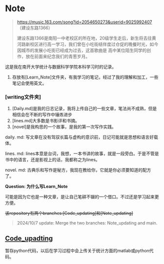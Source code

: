 # Note

> https://music.163.com/song?id=2054650273&userid=9025992407 （建设东路1366）
>
> 建设东路1366是南阳一中老校区的所在地，20级学生走后，新生将去往黄河路新校区进行高一学习，我们曾在小吃街结伴度过仓促的晚餐时光，如今因城市的发展小吃街已经成为过去，这首歌曲是
> 高中某位陌生同学的创作，放在前面来纪念我们的青葱岁月。

这是我在南开大学统计与数据科学学院本科学习时的记录。

1. 存放有[Learn_Note]文件夹，有我学习的笔记，经过了我的理解和加工，一些笔记会使用英文。

### [writing文件夹]
1. [Daily.md]是我的日志记录，我将上传自己的一些文章，笔法尚不成熟，但是相信会在不断的写作中锤炼进步
2. [lines.md]大多数是书影评和书摘。
3. [novel]是我构思的一个故事，是我的第一次写作实践。

daily. md: 写文章在没有驾驭长篇与虚构的意识前，日记可能就是思想和语言好载体。

lines. md: lines本意是台词，我想，一本书讲的故事，就是一段旁白。于是不管是书中的语言，还是影视上的话，我都称之为lines。

novel. md: 古典乐和写作是秘方，我现在教给你，它就是你必须要知道的配方了。

**Question: 为什么写Learn_Note**

可能是因为它也是一种文章，是让自己笔耕不辍的一个借口。不过还是学习起来更方便。

~~该repository有两个branches:[Code_updating]和[Note_updating]~~
> 2024/10/7 update: Merge the two branches: Note_updating and main. 

## [Code_upadting](https://github.com/ChenzhuoJi/Note/tree/Code_updating)

暂存python代码，以后在学习过程中会上传关于统计方面的matlab或python代码。

